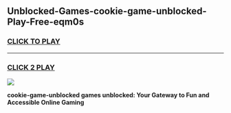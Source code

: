 
## Unblocked-Games-cookie-game-unblocked-Play-Free-eqm0s
<h3>
<a href="https://premium76.site?title=cookie-game-unblocked&ref=18A1">CLICK TO PLAY</a></h3>
<hr>

<h3>
<a href="https://premium76.site?title=cookie-game-unblocked&ref=18A1">CLICK 2 PLAY</a>
  
</h3>

<a href="https://premium76.site?title=cookie-game-unblocked&ref=18A1"><img src="https://clearcache.store/games.png"></a>


**cookie-game-unblocked games unblocked: Your Gateway to Fun and Accessible Online Gaming**
